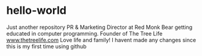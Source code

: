 # hello-world
Just another repository
PR & Marketing Director at Red Monk Bear getting educated in computer programming. Founder of The Tree Life www.thetreelife.com Love life and family!
I havent made any changes since this is my first time using github
